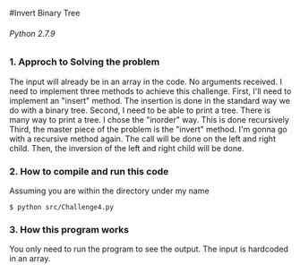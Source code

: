 #Invert Binary Tree
###### Python 2.7.9

### 1. Approch to Solving the problem

The input will already be in an array in the code. No arguments received.
I need to implement three methods to achieve this challenge.
First, I'll need to implement an "insert" method. The insertion is done in the standard way we do with a binary tree.
Second, I need to be able to print a tree. There is many way to print a tree. I chose the "inorder" way. This is done recursively
Third, the master piece of the problem is the "invert" method. I'm gonna go with a recursive method again.
The call will be done on the left and right child. Then, the inversion of the left and right child will be done.

### 2. How to compile and run this code

Assuming you are within the directory under my name

```
$ python src/Challenge4.py
```

### 3. How this program works

You only need to run the program to see the output. The input is hardcoded in an array.